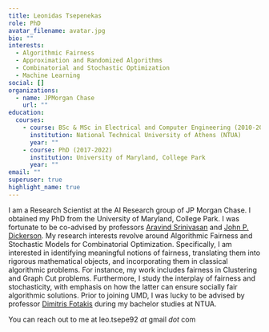 ```yaml
---
title: Leonidas Tsepenekas
role: PhD
avatar_filename: avatar.jpg
bio: ""
interests:
  - Algorithmic Fairness
  - Approximation and Randomized Algorithms
  - Combinatorial and Stochastic Optimization
  - Machine Learning
social: []
organizations:
  - name: JPMorgan Chase
    url: ""
education:
  courses:
    - course: BSc & MSc in Electrical and Computer Engineering (2010-2016)
      institution: National Technical University of Athens (NTUA)
      year: ""
    - course: PhD (2017-2022)
      institution: University of Maryland, College Park
      year: ""
email: ""
superuser: true
highlight_name: true
---
```

I am a Research Scientist at the AI Research group of JP Morgan Chase. I obtained my PhD from the University of Maryland, College Park. I was fortunate to be co-advised by professors [Aravind Srinivasan](https://www.cs.umd.edu/~srin/) and [John P. Dickerson](http://jpdickerson.com/). My research interests revolve around Algorithmic Fairness and Stochastic Models for Combinatorial Optimization. Specifically, I am interested in identifying meaningful notions of fairness, translating them into rigorous mathematical objects, and incorporating them in classical algorithmic problems. For instance, my work includes fairness in Clustering and Graph Cut problems. Furthermore, I study the interplay of fairness and stochasticity, with emphasis on how the latter can ensure socially fair algorithmic solutions. Prior to joining UMD, I was lucky to be advised by professor [Dimitris Fotakis](http://www.softlab.ntua.gr/~fotakis/) during my bachelor studies at NTUA.

You can reach out to me at leo.tsepe92 *at* gmail *dot* com
